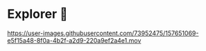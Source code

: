 # Explorer 📍

https://user-images.githubusercontent.com/73952475/157651069-e5f15a48-8f0a-4b2f-a2d9-220a9ef2a4e1.mov
